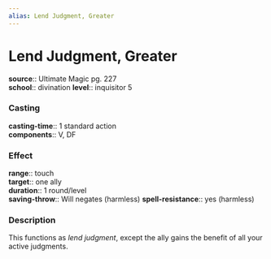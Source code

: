 ```yaml
---
alias: Lend Judgment, Greater
---
```


# Lend Judgment, Greater 

**source**:: Ultimate Magic pg. 227  
**school**:: divination
**level**:: inquisitor 5

### Casting 

**casting-time**:: 1 standard action  
**components**:: V, DF

### Effect 

**range**:: touch  
**target**:: one ally  
**duration**:: 1 round/level  
**saving-throw**:: Will negates (harmless)
**spell-resistance**:: yes (harmless)

### Description 

This functions as *lend judgment*, except the ally gains the benefit of all your active judgments.
